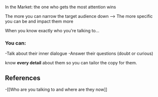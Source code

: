 In the Market: the one who gets the most attention wins

The more you can narrow the target audience down
--> The more specific you can be and impact them more 

When you know exactly who you're talking to...

### You can:

-Talk about their inner dialogue
-Answer their questions (doubt or curious) 


know **every detail** about them so you can tailor the copy for them.

## References
<!-- Links to pages not referenced in the content -->
-[[Who are you talking to and where are they now]]
